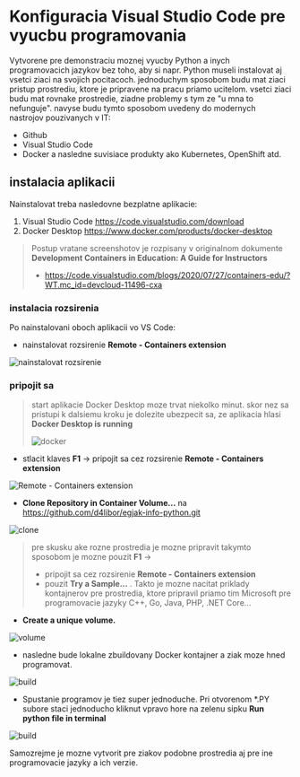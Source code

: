 # Konfiguracia Visual Studio Code pre vyucbu programovania

Vytvorene pre demonstraciu moznej vyucby Python a inych programovacich jazykov bez toho, aby si napr. Python museli instalovat aj vsetci ziaci na svojich pocitacoch. jednoduchym sposobom budu mat ziaci pristup prostrediu, ktore je pripravene na pracu priamo ucitelom. vsetci ziaci budu mat rovnake prostredie, ziadne problemy s tym ze "u mna to nefunguje". navyse budu tymto sposobom uvedeny do modernych nastrojov pouzivanych v IT:
* Github
* Visual Studio Code
* Docker a nasledne suvisiace produkty ako Kubernetes, OpenShift atd.

## instalacia aplikacii
Nainstalovat treba nasledovne bezplatne aplikacie: 
1) Visual Studio Code https://code.visualstudio.com/download
2) Docker Desktop https://www.docker.com/products/docker-desktop

> Postup vratane screenshotov je rozpisany v originalnom dokumente **Development Containers in Education: A Guide for Instructors**
> * https://code.visualstudio.com/blogs/2020/07/27/containers-edu/?WT.mc_id=devcloud-11496-cxa

### instalacia rozsirenia

Po nainstalovani oboch aplikacii vo VS Code:

* nainstalovat rozsirenie **Remote - Containers extension**

![nainstalovat rozsirenie](https://code.visualstudio.com/assets/blogs/2020/07/27/3-extension.png)

### pripojit sa 

> start aplikacie Docker Desktop moze trvat niekolko minut. skor nez sa pristupi k dalsiemu kroku je dolezite ubezpecit sa, ze aplikacia hlasi **Docker Desktop is running**
>
> ![docker](https://docs.docker.com/docker-for-windows/images/whale-icon-systray-hidden.png)

* stlacit klaves **F1** -> pripojit sa cez rozsirenie **Remote - Containers extension**

![Remote - Containers extension](https://code.visualstudio.com/assets/blogs/2020/07/27/5-commands-list.png)

* **Clone Repository in Container Volume...** na https://github.com/d4libor/egjak-info-python.git

![clone](https://code.visualstudio.com/assets/blogs/2020/07/27/6-clone-repo-command.png)

> pre skusku ake rozne prostredia je mozne pripravit takymto sposobom je mozne pouzit **F1** -> 
> * pripojit sa cez rozsirenie **Remote - Containers extension**
> * pouzit **Try a Sample...** . Takto je mozne nacitat priklady kontajnerov pre prostredia, ktore pripravil priamo tim Microsoft pre programovacie jazyky C++, Go, Java, PHP, .NET Core...

* **Create a unique volume.**

![volume](https://code.visualstudio.com/assets/blogs/2020/07/27/8-volume-command.png)

* nasledne bude lokalne zbuildovany Docker kontajner a ziak moze hned programovat.

![build](https://code.visualstudio.com/assets/blogs/2020/07/27/10-starting-container.png)

* Spustanie programov je tiez super jednoduche. Pri otvorenom *.PY subore staci jednoducho kliknut vpravo hore na zelenu sipku **Run python file in terminal**

![build](https://code.visualstudio.com/assets/docs/python/tutorial/run-python-file-in-terminal-button.png)

Samozrejme je mozne vytvorit pre ziakov podobne prostredia aj pre ine programovacie jazyky a ich verzie.
